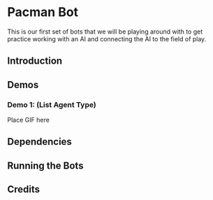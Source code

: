 # Pacman Bot

This is our first set of bots that we will be playing around with to get practice working with an AI and connecting the AI to the field of play.

## Introduction

## Demos

### Demo 1: (List Agent Type)
Place GIF here

## Dependencies

## Running the Bots

## Credits

